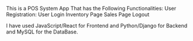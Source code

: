This is a POS System App That has the Following Functionalities:
User Registration:
User Login
Inventory Page
Sales Page
Logout

I have used JavaScript/React for Frontend and Python/Django for Backend and MySQL for the DataBase.
